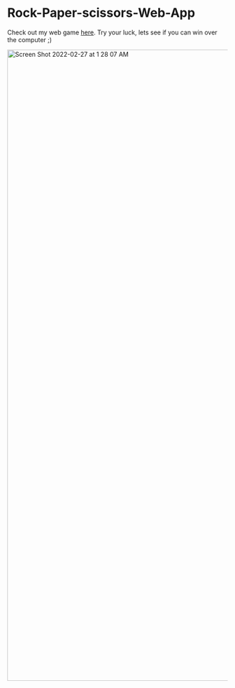 # Rock-Paper-scissors-Web-App

Check out my web game [here](https://rockpaperscissorsgamebyshivangeenagar.netlify.app/). Try your luck, lets see if you can win over the computer ;)

<img width="1440" alt="Screen Shot 2022-02-27 at 1 28 07 AM" src="https://user-images.githubusercontent.com/90488975/155871138-5e30f97c-4fbe-46bf-bf8a-6a54a6d95e42.png">
